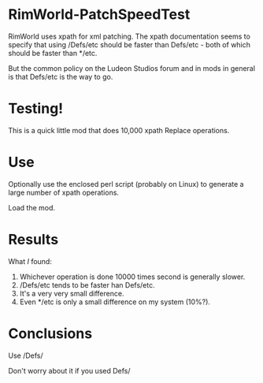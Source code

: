 # RimWorld-PatchSpeedTest

RimWorld uses xpath for xml patching.  The xpath documentation seems to specify that using /Defs/etc should be faster than Defs/etc - both of which should be faster than */etc.

But the common policy on the Ludeon Studios forum and in mods in general is that Defs/etc is the way to go.

# Testing!

This is a quick little mod that does 10,000 xpath Replace operations.

# Use

Optionally use the enclosed perl script (probably on Linux) to generate a large number of xpath operations.

Load the mod.

# Results

What *I* found:

 1. Whichever operation is done 10000 times second is generally slower.
 2. /Defs/etc tends to be faster han Defs/etc.
 3. It's a very very small difference.
 4. Even */etc is only a small difference on my system (10%?).

# Conclusions

Use /Defs/

Don't worry about it if you used Defs/



